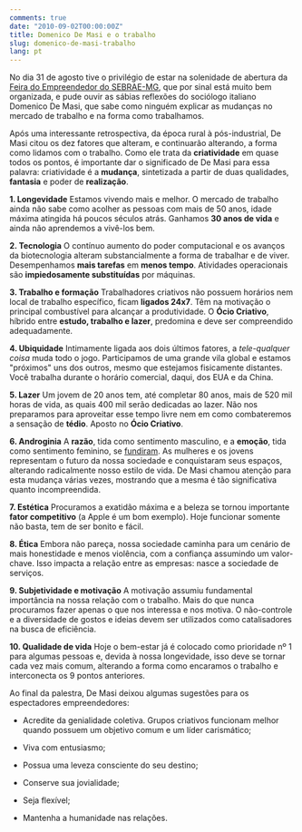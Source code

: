 ```yaml
---
comments: true
date: "2010-09-02T00:00:00Z"
title: Domenico De Masi e o trabalho
slug: domenico-de-masi-trabalho
lang: pt
---
```


No dia 31 de agosto tive o privilégio de estar na solenidade de abertura da [Feira do Empreendedor do SEBRAE-MG](http://www.sebraemg.com.br/feiradoempreendedor/), que por sinal está muito bem organizada, e pude ouvir as sábias reflexões do sociólogo italiano Domenico De Masi, que sabe como ninguém explicar as mudanças no mercado de trabalho e na forma como trabalhamos.

Após uma interessante retrospectiva, da época rural à pós-industrial, De Masi citou os dez fatores que alteram, e continuarão alterando, a forma como lidamos com o trabalho. Como ele trata da __criatividade__ em quase todos os pontos, é importante dar o significado de De Masi para essa palavra: criatividade é a __mudança__, sintetizada a partir de duas qualidades, __fantasia__ e poder de __realização__.

__1. Longevidade__
    Estamos vivendo mais e melhor. O mercado de trabalho ainda não sabe como acolher as pessoas com mais de 50 anos, idade máxima atingida há poucos séculos atrás. Ganhamos __30 anos de vida__ e ainda não aprendemos a vivê-los bem.

__2. Tecnologia__
    O contínuo aumento do poder computacional e os avanços da biotecnologia alteram substancialmente a forma de trabalhar e de viver. Desempenhamos **mais tarefas** em **menos tempo**. Atividades operacionais são **impiedosamente substituídas** por máquinas.

__3. Trabalho e formação__
    Trabalhadores criativos não possuem horários nem local de trabalho específico, ficam __ligados 24x7__. Têm na motivação o principal combustível para alcançar a produtividade. O __Ócio Criativo__, híbrido entre __estudo, trabalho e lazer__, predomina e deve ser compreendido adequadamente.

__4. Ubiquidade__
    Intimamente ligada aos dois últimos fatores, a _tele-qualquer coisa_ muda todo o jogo. Participamos de uma grande vila global e estamos "próximos" uns dos outros, mesmo que estejamos fisicamente distantes. Você trabalha durante o horário comercial, daqui, dos EUA e da China.

__5. Lazer__
    Um jovem de 20 anos tem, até completar 80 anos, mais de 520 mil horas de vida, as quais 400 mil serão dedicadas ao lazer. Não nos preparamos para aproveitar esse tempo livre nem em como combateremos a sensação de __tédio__. Aposto no __Ócio Criativo__.

__6. Androginia__
    A __razão__, tida como sentimento masculino, e a __emoção__, tida como sentimento feminino, se [fundiram](http://pt.wikipedia.org/wiki/Androginia). As mulheres e os jovens representam o futuro da nossa sociedade e conquistaram seus espaços, alterando radicalmente nosso estilo de vida. De Masi chamou atenção para esta mudança várias vezes, mostrando que a mesma é tão significativa quanto incompreendida.

__7. Estética__
    Procuramos a exatidão máxima e a beleza se tornou importante __fator competitivo__ (a Apple é um bom exemplo). Hoje funcionar somente não basta, tem de ser bonito e fácil.

__8. Ética__
    Embora não pareça, nossa sociedade caminha para um cenário de mais honestidade e menos violência, com a confiança assumindo um valor-chave. Isso impacta a relação entre as empresas: nasce a sociedade de serviços.

__9. Subjetividade e motivação__
    A motivação assumiu fundamental importância na nossa relação com o trabalho. Mais do que nunca procuramos fazer apenas o que nos interessa e nos motiva. O não-controle e a diversidade de gostos e ideias devem ser utilizados como catalisadores na busca de eficiência.

__10. Qualidade de vida__
    Hoje o bem-estar já é colocado como prioridade nº 1 para algumas pessoas e, devida à nossa longevidade, isso deve se tornar cada vez mais comum, alterando a forma como encaramos o trabalho e interconecta os 9 pontos anteriores.


Ao final da palestra, De Masi deixou algumas sugestões para os espectadores empreendedores:

* Acredite da genialidade coletiva. Grupos criativos funcionam melhor quando possuem um objetivo comum e um líder carismático;

* Viva com entusiasmo;

* Possua uma leveza consciente do seu destino;

* Conserve sua jovialidade;

* Seja flexível;

* Mantenha a humanidade nas relações.
